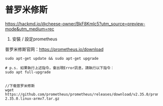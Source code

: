 # 普罗米修斯

https://hackmd.io/@cheese-owner/BkF8Kmlc5?utm_source=preview-mode&utm_medium=rec

1. 安裝 / 設定prometheus

普罗米修斯官网：https://prometheus.io/download

```
sudo apt-get update && sudo apt-get upgrade

# p.s. 如果執行上述指令，會出現Error訊息，請執行以下指令：
sudo apt full-upgrade


//下载普罗米修斯
wget https://github.com/prometheus/prometheus/releases/download/v2.35.0/prometheus-2.35.0.linux-armv7.tar.gz


```


